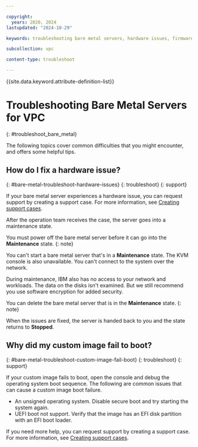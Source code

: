 ```yaml
---

copyright:
  years: 2020, 2024
lastupdated: "2024-10-29"

keywords: troubleshooting bare metal servers, hardware issues, firmware

subcollection: vpc

content-type: troubleshoot

---
```


{{site.data.keyword.attribute-definition-list}}

# Troubleshooting Bare Metal Servers for VPC
{: #troubleshoot_bare_metal}

The following topics cover common difficulties that you might encounter, and offers some helpful tips.

## How do I fix a hardware issue?
{: #bare-metal-troubleshoot-hardware-issues}
{: troubleshoot}
{: support}

If your bare metal server experiences a hardware issue, you can request support by creating a support case. For more information, see [Creating support cases](/docs/account?topic=account-open-case).

After the operation team receives the case, the server goes into a maintenance state.

You must power off the bare metal server before it can go into the **Maintenance** state.
{: note}

You can't start a bare metal server that's in a **Maintenance** state. The KVM console is also unavailable. You can't connect to the system over the network.

During maintenance, IBM also has no access to your network and workloads. The data on the disks isn't examined. But we still recommend you use software encryption for added security.

You can delete the bare metal server that is in the **Maintenance** state.
{: note}

When the issues are fixed, the server is handed back to you and the state returns to **Stopped**.

## Why did my custom image fail to boot?
{: #bare-metal-troubleshoot-custom-image-fail-boot}
{: troubleshoot}
{: support}

If your custom image fails to boot, open the console and debug the operating system boot sequence. The following are common issues that can cause a custom image boot failure.
* An unsigned operating system. Disable secure boot and try starting the system again.
* UEFI boot not support. Verify that the image has an EFI disk partition with an EFI boot loader.

If you need more help, you can request support by creating a support case. For more information, see [Creating support cases](/docs/account?topic=account-open-case).
